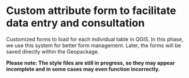 # Custom attribute form to facilitate data entry and consultation

Customized forms to load for each individual table in QGIS. 
In this phase, we use this system for better form management. Later, the forms will be saved directly within the Geopackage.

**Please note: The style files are still in progress, so they may appear incomplete and in some cases may even function incorrectly.**
